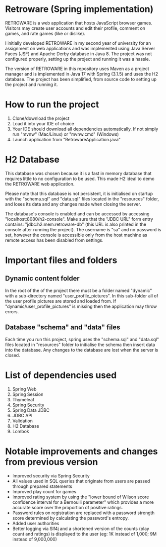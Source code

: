 # Retroware (Spring implementation)
RETROWARE is a web application that hosts JavaScript browser games. Visitors may create user accounts and edit their profile, comment on games, and rate games (like or dislike).

I initially developed RETROWARE in my second year of university for an assignment on web applications and was implemented using Java Server Faces (JSF) and Apache Derby database in Java 8. The project was not configured properly, setting up the project and running it was a hassle.

The version of RETROWARE in this repository uses Maven as a project manager and is implemented in Java 17 with Spring (3.1.5) and uses the H2 database. The project has been simplified, from source code to setting up the project and running it.

# How to run the project
1. Clone/download the project
2. Load it into your IDE of choice
3. Your IDE should download all dependencies automatically. If not simply run "mvnw" (Mac/Linux) or "mvnw.cmd" (Windows)
4. Launch application from "RetrowareApplication.java"

# H2 Database
This database was chosen because it is a fast in memory database that requires little to no configuration to be used. This made H2 ideal to demo the RETROWARE web application.

Please note that this database is not persistent, it is initialised on startup with the "schema.sql" and "data.sql" files located in the "resources" folder, and loses its data and any changes made when closing the server. 

The database's console is enabled and can be accessed by accessing "localhost:8080/h2-console". Make sure that the "JDBC URL" form entry contains: "jdbc:h2:mem:retroware-db" (this URL is also printed in the console after running the project). The username is "sa" and no password is set, however the console is accessible only from the host machine as remote access has been disabled from settings.

# Important files and folders

## Dynamic content folder
In the root of the of the project there must be a folder named "dynamic" with a sub-directory named "user_profile_pictures". In this sub-folder all of the user profile pictures are stored and loaded from. If "dynamic/user_profile_pictures" is missing then the application may throw errors.

## Database "schema" and "data" files
Each time you run this project, spring uses the "schema.sql" and "data.sql" files located in "resources" folder to initialise the schema then insert data into the database. Any changes to the database are lost when the server is closed.

# List of dependencies used
1. Spring Web
2. Spring Session
3. Thymeleaf
4. Spring Security
5. Spring Data JDBC
6. JDBC API
7. Validation
8. H2 Database
9. Lombok

# Notable improvements and changes from previous version
- Improved security via Spring Security
- All values used in SQL queries that originate from users are passed through prepared statements
- Improved play count for games
- Improved rating system by using the "lower bound of Wilson score confidence interval for a Bernoulli parameter" which provides a more accurate score over the proportion of positive ratings.
- Password rules on registration are replaced with a password strength score determined by calculating the password's entropy.
- Added user authorities
- Better logging via Slf4j and a shortened version of the counts (play count and ratings) is displayed to the user (eg: 1K instead of 1,000;  9M instead of 9,000,000)
